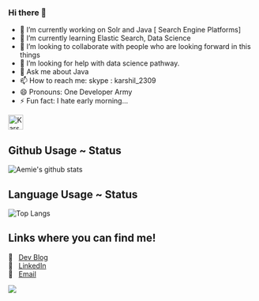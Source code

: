 ### Hi there 👋

- 🔭 I’m currently working on Solr and Java [ Search Engine Platforms]
- 🌱 I’m currently learning Elastic Search, Data Science
- 👯 I’m looking to collaborate with people who are looking forward in this things
- 🤔 I’m looking for help with data science pathway.
- 💬 Ask me about Java
- 📫 How to reach me: skype : karshil_2309
- 😄 Pronouns: One Developer Army
- ⚡ Fun fact: I hate early morning... 


<a href="https://dev.to/karshil2309">
  <img src="https://d2fltix0v2e0sb.cloudfront.net/dev-badge.svg" alt="Karshil sheth's DEV Profile" height="30" width="30">
</a>


## Github Usage ~ Status 
![Aemie's github stats](https://github-readme-stats.aemiej.vercel.app/api?username=manalisiddharthshah&show_icons=true&hide_border=true&theme=tokyonight&private=true)   

## Language Usage ~ Status
![Top Langs](https://github-readme-stats.aemiej.vercel.app/api/top-langs/?username=manalisiddharthshah&layout=compact&theme=tokyonight&show_icons=true&hide_border=true&private=true)

## Links where you can find me! 
:pushpin: &nbsp; [Dev Blog](https://dev.to/karshil2309)  
:pushpin: &nbsp; [LinkedIn](https://www.linkedin.com/in/karshilsheth/)  
:pushpin: &nbsp; [Email](mailto:karshilsheth@gmail.com)  



![](https://komarev.com/ghpvc/?username=karshil2309&color=green)
<!--
**karshil2309/karshil2309** is a ✨ _special_ ✨ repository because its `README.md` (this file) appears on your GitHub profile.

Here are some ideas to get you started:

- 🔭 I’m currently working on ...
- 🌱 I’m currently learning ...
- 👯 I’m looking to collaborate on ...
- 🤔 I’m looking for help with ...
- 💬 Ask me about ...
- 📫 How to reach me: ...
- 😄 Pronouns: ...
- ⚡ Fun fact: ...
-->
